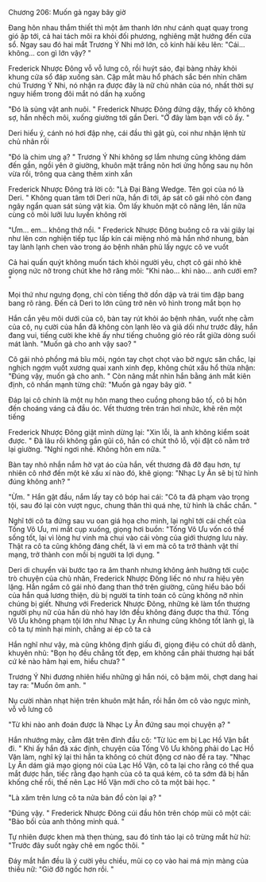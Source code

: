 




Chương 206: Muốn gả ngay bây giờ

Đang hôn nhau thắm thiết thì một âm thanh lớn như cánh quạt quay trong gió ập tới, cả hai tách môi ra khỏi đối phương, nghiêng mặt hướng đến cửa sổ. Ngay sau đó hai mắt Trương Ý Nhi mở lớn, cô kinh hãi kêu lên: "Cái... không... con gì lớn vậy? "

Frederick Nhược Đông vỗ vỗ lưng cô, rồi huýt sáo, đại bàng nhảy khỏi khung cửa sổ đáp xuống sàn. Cặp mắt màu hổ phách sắc bén nhìn chăm chú Trương Ý Nhi, nó nhận ra được đây là nữ chủ nhân của nó, nhất thời sự nguy hiểm trong đôi mắt nó dần hạ xuống

"Đó là sủng vật anh nuôi. " Frederick Nhược Đông đứng dậy, thấy cô không sợ, hắn nhếch môi, xuống giường tới gần Deri. "Ở đây làm bạn với cô ấy. "

Deri hiểu ý, cánh nó hơi đập nhẹ, cái đầu thì gật gù, coi như nhận lệnh từ chủ nhân rồi

"Đó là chim ưng ạ? " Trương Ý Nhi không sợ lắm nhưng cũng không dám đến gần, ngồi yên ở giường, khuôn mặt trắng nõn hơi ửng hồng sau nụ hôn vừa rồi, trông qua càng thêm xinh xắn


Frederick Nhược Đông trả lời cô: "Là Đại Bàng Wedge. Tên gọi của nó là Deri. " Không quan tâm tới Deri nữa, hắn đi tới, áp sát cô gái nhỏ còn đang ngây ngẩn quan sát sủng vật kia. Ôm lấy khuôn mặt cô nâng lên, lần nữa cùng cô môi lưỡi lưu luyến không rời

"Ưm... em... không thở nổi. " Frederick Nhược Đông buông cô ra vài giây lại như lên cơn nghiện tiếp tục lấp kín cái miệng nhỏ mà hắn nhớ nhung, bàn tay lành lạnh chen vào trong áo bệnh nhân phủ lấy ngực cô ve vuốt

Cả hai quấn quýt không muốn tách khỏi người yêu, chợt cô gái nhỏ khẽ giọng nức nở trong chút khe hở răng môi: "Khi nào... khi nào... anh cưới em? "

Mọi thứ như ngưng đọng, chỉ còn tiếng thở dồn dập và trái tim đập bang bang rõ ràng. Đến cả Deri to lớn cũng trở nên vô hình trong mắt bọn họ

Hắn cắn yêu môi dưới của cô, bàn tay rút khỏi áo bệnh nhân, vuốt nhẹ cằm của cô, nụ cười của hắn đã không còn lạnh lẽo và giả dối như trước đây, hắn đang vui, tiếng cười khe khẽ ấy như tiếng chuông gió réo rắt giữa dòng suối mát lành. "Muốn gả cho anh vậy sao? "

Cô gái nhỏ phồng má bĩu môi, ngón tay chọt chọt vào bờ ngực săn chắc, lại nghịch ngợm vuốt xương quai xanh xinh đẹp, không chút xấu hổ thừa nhận: "Đúng vậy, muốn gả cho anh. " Còn nâng mắt nhìn hắn bằng ánh mắt kiên định, cô nhấn mạnh từng chữ: "Muốn gả ngay bây giờ. "

Đáp lại cô chính là một nụ hôn mang theo cuồng phong bão tố, cô bị hôn đến choáng váng cả đầu óc. Vết thương trên trán hơi nhức, khẽ rên một tiếng

Frederick Nhược Đông giật mình dừng lại: "Xin lỗi, là anh không kiểm soát được. " Đã lâu rồi không gần gũi cô, hắn có chút thô lỗ, vội đặt cô nằm trở lại giường. "Nghỉ ngơi nhé. Không hôn em nữa. "


Bàn tay nhỏ nhắn nắm hờ vạt áo của hắn, vết thương đã đỡ đau hơn, tự nhiên cô nhớ đến một kẻ xấu xí nào đó, khẽ giọng: "Nhạc Ly Ân sẽ bị tử hình đúng không anh? "

"Ừm. " Hắn gật đầu, nắm lấy tay cô bóp hai cái: "Cô ta đã phạm vào trọng tội, sau đó lại còn vượt ngục, chung thân thì quá nhẹ, tử hình là chắc chắn. "

Nghĩ tới cô ta đứng sau vu oan giá họa cho mình, lại nghĩ tới cái chết của Tống Vô Ưu, mi mắt cụp xuống, giọng hơi buồn: "Tống Vô Ưu vốn có thể sống tốt, lại vì lòng hư vinh mà chui vào cái vòng của giới thượng lưu này. Thật ra cô ta cũng không đáng chết, là vì em mà cô ta trở thành vật thí mạng, trở thành con mồi bị người ta lợi dụng. "

Deri di chuyển vài bước tạo ra âm thanh nhưng không ảnh hưởng tới cuộc trò chuyện của chủ nhân, Frederick Nhược Đông liếc nó như ra hiệu yên lặng. Hắn ngắm cô gái nhỏ đang than thở trên giường, cũng hiểu bảo bối của hắn quá lương thiện, dù bị người ta tính toán cô cũng không nỡ nhìn chúng bị giết. Nhưng với Frederick Nhược Đông, những kẻ làm tổn thương người phụ nữ của hắn dù nhỏ hay lớn đều không đáng được tha thứ. Tống Vô Ưu không phạm tội lớn như Nhạc Ly Ân nhưng cũng không tốt lành gì, là cô ta tự mình hại mình, chẳng ai ép cô ta cả

Hắn nghĩ như vậy, mà cũng không định giấu đi, giọng điệu có chút dỗ dành, khuyên nhũ: "Bọn họ đều chẳng tốt đẹp, em không cần phải thương hại bất cứ kẻ nào hãm hại em, hiểu chưa? "

Trương Ý Nhi đương nhiên hiểu những gì hắn nói, cô bặm môi, chợt dang hai tay ra: "Muốn ôm anh. "

Nụ cười nhàn nhạt hiện trên khuôn mặt hắn, rồi hắn ôm cô vào ngực mình, vỗ vỗ lưng cô

"Từ khi nào anh đoán được là Nhạc Ly Ân đứng sau mọi chuyện ạ? "

Hắn nhướng mày, cằm đặt trên đỉnh đầu cô: "Từ lúc em bị Lạc Hồ Vận bắt đi. " Khi ấy hắn đã xác định, chuyện của Tống Vô Ưu không phải do Lạc Hồ Vận làm, nghĩ kỹ lại thì hắn ta không có chút động cơ nào để ra tay. "Nhạc Ly Ân dám giả mạo giọng nói của Lạc Hồ Vận, cô ta lại cho rằng có thể qua mắt được hắn, tiếc rằng đạo hạnh của cô ta quá kém, cô ta sớm đã bị hắn khống chế rồi, thế nên Lạc Hồ Vận mới cho cô ta một bài học. "

"Là xăm trên lưng cô ta nửa bản đồ còn lại ạ? "

"Đúng vậy. " Frederick Nhược Đông cúi đầu hôn trên chóp mũi cô một cái: "Bảo bối của anh thông minh quá. "

Tự nhiên được khen mà thẹn thùng, sau đó tỉnh táo lại cô trừng mắt hừ hừ: "Trước đây suốt ngày chê em ngốc thôi. "

Đáy mắt hắn đều là ý cười yêu chiều, mũi cọ cọ vào hai má mịn màng của thiếu nữ: "Giờ đỡ ngốc hơn rồi. "




